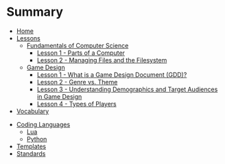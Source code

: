 # Summary

- [Home](./home.md)
- [Lessons](./lessons.md)
  - [Fundamentals of Computer Science]()
    - [Lesson 1 - Parts of a Computer](lessons/fcs/lesson_1.md)
    - [Lesson 2 - Managing Files and the Filesystem](lessons/fcs/lesson_2.md)
  - [Game Design]()
    - [Lesson 1 - What is a Game Design Document (GDD)?](lessons/gpd/lesson_1.md)
    - [Lesson 2 - Genre vs. Theme](lessons/gpd/lesson_2.md)
    - [Lesson 3 - Understanding Demographics and Target Audiences in Game Design](lessons/gpd/lesson_3.md)
    - [Lesson 4 - Types of Players](lessons/gpd/lesson_4.md)
- [Vocabulary](./vocabulary.md)
<!-- - [Genre](genre/genre_overview.md)
 - [Action]()
 - [Action-Adventure]()
 - [Adventure]()
 - [Battle Royale]()
 - [Board Game]()
 - [Card Game]()
 - [Fighting]()
 - [Horror]()
 - [Idle/Incremental]()
 - [Interactive Story]()
 - [Massively Multiplayer Online (MMO)]()
 - [Metroidvania]()
 - [Party]()
 - [Platformer]()
 - [Puzzle]()
 - [Racing]()
 - [Real-Time Strategy (RTS)]()
 - [Rhythm]()
 - [Roguelike]()
 - [Role-Playing Game (RPG)]()
 - [Sandbox]()
 - [Shooter]()
 - [Simulation]()
 - [Sports]()
 - [Stealth]()
 - [Strategy]()
 - [Survival]()
 - [Tower Defense]()
 - [Turn-Based Strategy (TBS)]()
 - [Visual Novel]() -->
- [Coding Languages](./langs.md)
  <!--   - [C++]()
    - [CSS]()
    - [HTML]()
  - [JavaScript]()
  - [TypeScript]()-->
  - [Lua](./langs/lua.md)
  - [Python](./langs/python.md)
  <!-- - [Rust]()
  - [Sass]() -->
- [Templates](./templates.md)
- [Standards](./standards.md)
